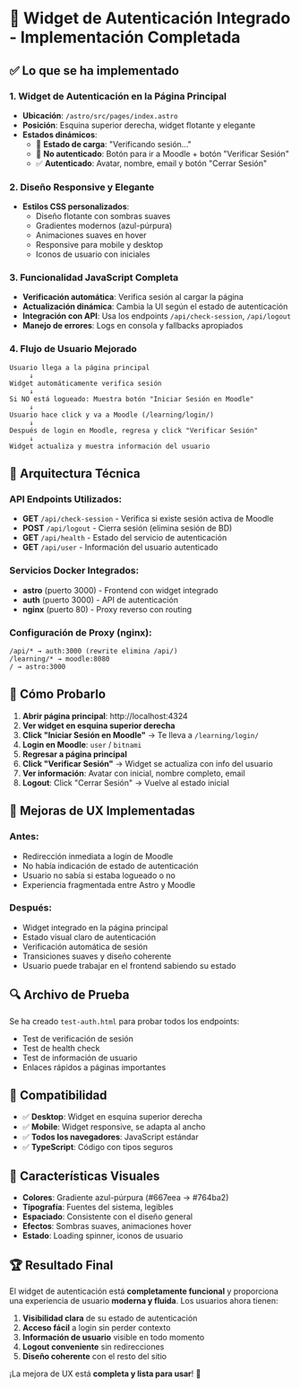 # 🎉 Widget de Autenticación Integrado - Implementación Completada

## ✅ Lo que se ha implementado

### 1. **Widget de Autenticación en la Página Principal**
- **Ubicación**: `/astro/src/pages/index.astro`
- **Posición**: Esquina superior derecha, widget flotante y elegante
- **Estados dinámicos**:
  - 🔄 **Estado de carga**: "Verificando sesión..."
  - 🔐 **No autenticado**: Botón para ir a Moodle + botón "Verificar Sesión"
  - ✅ **Autenticado**: Avatar, nombre, email y botón "Cerrar Sesión"

### 2. **Diseño Responsive y Elegante**
- **Estilos CSS personalizados**:
  - Diseño flotante con sombras suaves
  - Gradientes modernos (azul-púrpura)
  - Animaciones suaves en hover
  - Responsive para mobile y desktop
  - Iconos de usuario con iniciales

### 3. **Funcionalidad JavaScript Completa**
- **Verificación automática**: Verifica sesión al cargar la página
- **Actualización dinámica**: Cambia la UI según el estado de autenticación
- **Integración con API**: Usa los endpoints `/api/check-session`, `/api/logout`
- **Manejo de errores**: Logs en consola y fallbacks apropiados

### 4. **Flujo de Usuario Mejorado**
```
Usuario llega a la página principal
     ↓
Widget automáticamente verifica sesión
     ↓
Si NO está logueado: Muestra botón "Iniciar Sesión en Moodle"
     ↓
Usuario hace click y va a Moodle (/learning/login/)
     ↓
Después de login en Moodle, regresa y click "Verificar Sesión"
     ↓
Widget actualiza y muestra información del usuario
```

## 🔧 Arquitectura Técnica

### API Endpoints Utilizados:
- **GET** `/api/check-session` - Verifica si existe sesión activa de Moodle
- **POST** `/api/logout` - Cierra sesión (elimina sesión de BD)
- **GET** `/api/health` - Estado del servicio de autenticación
- **GET** `/api/user` - Información del usuario autenticado

### Servicios Docker Integrados:
- **astro** (puerto 3000) - Frontend con widget integrado
- **auth** (puerto 3000) - API de autenticación 
- **nginx** (puerto 80) - Proxy reverso con routing

### Configuración de Proxy (nginx):
```
/api/* → auth:3000 (rewrite elimina /api/)
/learning/* → moodle:8080
/ → astro:3000
```

## 🚀 Cómo Probarlo

1. **Abrir página principal**: http://localhost:4324
2. **Ver widget en esquina superior derecha**
3. **Click "Iniciar Sesión en Moodle"** → Te lleva a `/learning/login/`
4. **Login en Moodle**: `user` / `bitnami`
5. **Regresar a página principal**
6. **Click "Verificar Sesión"** → Widget se actualiza con info del usuario
7. **Ver información**: Avatar con inicial, nombre completo, email
8. **Logout**: Click "Cerrar Sesión" → Vuelve al estado inicial

## 🎯 Mejoras de UX Implementadas

### Antes:
- Redirección inmediata a login de Moodle
- No había indicación de estado de autenticación
- Usuario no sabía si estaba logueado o no
- Experiencia fragmentada entre Astro y Moodle

### Después:
- Widget integrado en la página principal
- Estado visual claro de autenticación
- Verificación automática de sesión
- Transiciones suaves y diseño coherente
- Usuario puede trabajar en el frontend sabiendo su estado

## 🔍 Archivo de Prueba

Se ha creado `test-auth.html` para probar todos los endpoints:
- Test de verificación de sesión
- Test de health check
- Test de información de usuario
- Enlaces rápidos a páginas importantes

## 📱 Compatibilidad

- ✅ **Desktop**: Widget en esquina superior derecha
- ✅ **Mobile**: Widget responsive, se adapta al ancho
- ✅ **Todos los navegadores**: JavaScript estándar
- ✅ **TypeScript**: Código con tipos seguros

## 🎨 Características Visuales

- **Colores**: Gradiente azul-púrpura (#667eea → #764ba2)
- **Tipografía**: Fuentes del sistema, legibles
- **Espaciado**: Consistente con el diseño general
- **Efectos**: Sombras suaves, animaciones hover
- **Estado**: Loading spinner, iconos de usuario

## 🏆 Resultado Final

El widget de autenticación está **completamente funcional** y proporciona una experiencia de usuario **moderna y fluida**. Los usuarios ahora tienen:

1. **Visibilidad clara** de su estado de autenticación
2. **Acceso fácil** a login sin perder contexto
3. **Información de usuario** visible en todo momento
4. **Logout conveniente** sin redirecciones
5. **Diseño coherente** con el resto del sitio

¡La mejora de UX está **completa y lista para usar**! 🎉
